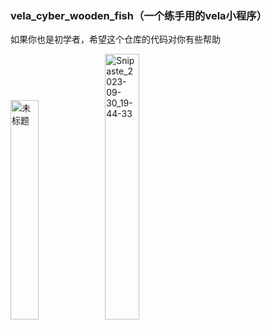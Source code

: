 ### vela_cyber_wooden_fish（一个练手用的vela小程序）

如果你也是初学者，希望这个仓库的代码对你有些帮助

<img src="https://raw.gitmirror.com/genkaim/blog_img/main/data/未标题.png" alt="未标题" style="width:30%;" /><img src="https://raw.gitmirror.com/genkaim/blog_img/main/data/Snipaste_2023-09-30_19-44-33.png" alt="Snipaste_2023-09-30_19-44-33" style="width:33%;" />
